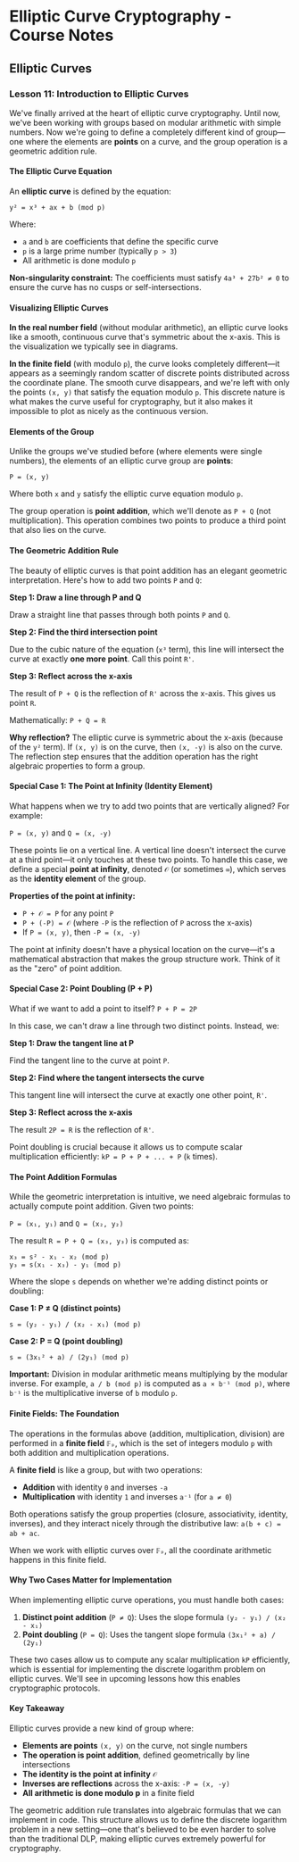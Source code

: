 # Elliptic Curve Cryptography - Course Notes

## Elliptic Curves

### Lesson 11: Introduction to Elliptic Curves

We've finally arrived at the heart of elliptic curve cryptography. Until now, we've been working with groups based on modular arithmetic with simple numbers. Now we're going to define a completely different kind of group—one where the elements are **points** on a curve, and the group operation is a geometric addition rule.

#### The Elliptic Curve Equation

An **elliptic curve** is defined by the equation:

`y² = x³ + ax + b (mod p)`

Where:
- `a` and `b` are coefficients that define the specific curve
- `p` is a large prime number (typically `p > 3`)
- All arithmetic is done modulo `p`

**Non-singularity constraint:** The coefficients must satisfy `4a³ + 27b² ≠ 0` to ensure the curve has no cusps or self-intersections.

#### Visualizing Elliptic Curves

**In the real number field** (without modular arithmetic), an elliptic curve looks like a smooth, continuous curve that's symmetric about the x-axis. This is the visualization we typically see in diagrams.

**In the finite field** (with modulo `p`), the curve looks completely different—it appears as a seemingly random scatter of discrete points distributed across the coordinate plane. The smooth curve disappears, and we're left with only the points `(x, y)` that satisfy the equation modulo `p`. This discrete nature is what makes the curve useful for cryptography, but it also makes it impossible to plot as nicely as the continuous version.

#### Elements of the Group

Unlike the groups we've studied before (where elements were single numbers), the elements of an elliptic curve group are **points**:

`P = (x, y)`

Where both `x` and `y` satisfy the elliptic curve equation modulo `p`.

The group operation is **point addition**, which we'll denote as `P + Q` (not multiplication). This operation combines two points to produce a third point that also lies on the curve.

#### The Geometric Addition Rule

The beauty of elliptic curves is that point addition has an elegant geometric interpretation. Here's how to add two points `P` and `Q`:

**Step 1: Draw a line through P and Q**

Draw a straight line that passes through both points `P` and `Q`.

**Step 2: Find the third intersection point**

Due to the cubic nature of the equation (`x³` term), this line will intersect the curve at exactly **one more point**. Call this point `R'`.

**Step 3: Reflect across the x-axis**

The result of `P + Q` is the reflection of `R'` across the x-axis. This gives us point `R`.

Mathematically: `P + Q = R`

**Why reflection?** The elliptic curve is symmetric about the x-axis (because of the `y²` term). If `(x, y)` is on the curve, then `(x, -y)` is also on the curve. The reflection step ensures that the addition operation has the right algebraic properties to form a group.

#### Special Case 1: The Point at Infinity (Identity Element)

What happens when we try to add two points that are vertically aligned? For example:

`P = (x, y)` and `Q = (x, -y)`

These points lie on a vertical line. A vertical line doesn't intersect the curve at a third point—it only touches at these two points. To handle this case, we define a special **point at infinity**, denoted `𝒪` (or sometimes `∞`), which serves as the **identity element** of the group.

**Properties of the point at infinity:**
- `P + 𝒪 = P` for any point `P`
- `P + (-P) = 𝒪` (where `-P` is the reflection of `P` across the x-axis)
- If `P = (x, y)`, then `-P = (x, -y)`

The point at infinity doesn't have a physical location on the curve—it's a mathematical abstraction that makes the group structure work. Think of it as the "zero" of point addition.

#### Special Case 2: Point Doubling (P + P)

What if we want to add a point to itself? `P + P = 2P`

In this case, we can't draw a line through two distinct points. Instead, we:

**Step 1: Draw the tangent line at P**

Find the tangent line to the curve at point `P`.

**Step 2: Find where the tangent intersects the curve**

This tangent line will intersect the curve at exactly one other point, `R'`.

**Step 3: Reflect across the x-axis**

The result `2P = R` is the reflection of `R'`.

Point doubling is crucial because it allows us to compute scalar multiplication efficiently: `kP = P + P + ... + P` (`k` times).

#### The Point Addition Formulas

While the geometric interpretation is intuitive, we need algebraic formulas to actually compute point addition. Given two points:

`P = (x₁, y₁)` and `Q = (x₂, y₂)`

The result `R = P + Q = (x₃, y₃)` is computed as:

```
x₃ = s² - x₁ - x₂ (mod p)
y₃ = s(x₁ - x₃) - y₁ (mod p)
```

Where the slope `s` depends on whether we're adding distinct points or doubling:

**Case 1: P ≠ Q (distinct points)**
```
s = (y₂ - y₁) / (x₂ - x₁) (mod p)
```

**Case 2: P = Q (point doubling)**
```
s = (3x₁² + a) / (2y₁) (mod p)
```

**Important:** Division in modular arithmetic means multiplying by the modular inverse. For example, `a / b (mod p)` is computed as `a × b⁻¹ (mod p)`, where `b⁻¹` is the multiplicative inverse of `b` modulo `p`.

#### Finite Fields: The Foundation

The operations in the formulas above (addition, multiplication, division) are performed in a **finite field** `𝔽ₚ`, which is the set of integers modulo `p` with both addition and multiplication operations.

A **finite field** is like a group, but with two operations:
- **Addition** with identity `0` and inverses `-a`
- **Multiplication** with identity `1` and inverses `a⁻¹` (for `a ≠ 0`)

Both operations satisfy the group properties (closure, associativity, identity, inverses), and they interact nicely through the distributive law: `a(b + c) = ab + ac`.

When we work with elliptic curves over `𝔽ₚ`, all the coordinate arithmetic happens in this finite field.

#### Why Two Cases Matter for Implementation

When implementing elliptic curve operations, you must handle both cases:

1. **Distinct point addition** (`P ≠ Q`): Uses the slope formula `(y₂ - y₁) / (x₂ - x₁)`
2. **Point doubling** (`P = Q`): Uses the tangent slope formula `(3x₁² + a) / (2y₁)`

These two cases allow us to compute any scalar multiplication `kP` efficiently, which is essential for implementing the discrete logarithm problem on elliptic curves. We'll see in upcoming lessons how this enables cryptographic protocols.

#### Key Takeaway

Elliptic curves provide a new kind of group where:
- **Elements are points** `(x, y)` on the curve, not single numbers
- **The operation is point addition**, defined geometrically by line intersections
- **The identity is the point at infinity** `𝒪`
- **Inverses are reflections** across the x-axis: `-P = (x, -y)`
- **All arithmetic is done modulo p** in a finite field

The geometric addition rule translates into algebraic formulas that we can implement in code. This structure allows us to define the discrete logarithm problem in a new setting—one that's believed to be even harder to solve than the traditional DLP, making elliptic curves extremely powerful for cryptography.
